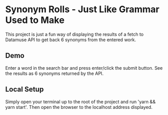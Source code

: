 # Synonym Rolls - Just Like Grammar Used to Make

This project is just a fun way of displaying the results of a fetch to Datamuse API to get back 6 synonyms from the entered work.

## Demo
Enter a word in the search bar and press enter/click the submit button. See the results as 6 synonyms returned by the API.

## Local Setup
Simply open your terminal up to the root of the project and run 'yarn && yarn start'. Then open the browser to the localhost address displayed.